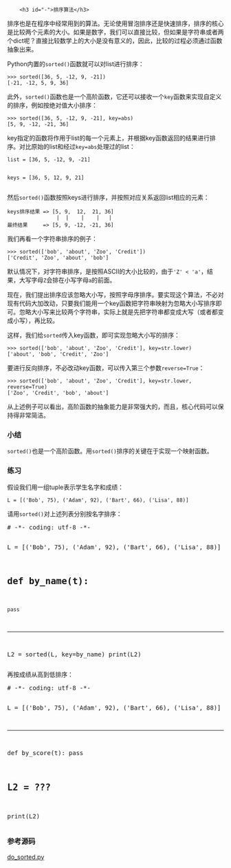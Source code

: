﻿
        <h3 id="-">排序算法</h3>
<p>排序也是在程序中经常用到的算法。无论使用冒泡排序还是快速排序，排序的核心是比较两个元素的大小。如果是数字，我们可以直接比较，但如果是字符串或者两个dict呢？直接比较数学上的大小是没有意义的，因此，比较的过程必须通过函数抽象出来。</p>
<p>Python内置的<code>sorted()</code>函数就可以对list进行排序：</p>
<pre><code>&gt;&gt;&gt; sorted([36, 5, -12, 9, -21])
[-21, -12, 5, 9, 36]
</code></pre><p>此外，<code>sorted()</code>函数也是一个高阶函数，它还可以接收一个<code>key</code>函数来实现自定义的排序，例如按绝对值大小排序：</p>
<pre><code>&gt;&gt;&gt; sorted([36, 5, -12, 9, -21], key=abs)
[5, 9, -12, -21, 36]
</code></pre><p>key指定的函数将作用于list的每一个元素上，并根据key函数返回的结果进行排序。对比原始的list和经过<code>key=abs</code>处理过的list：</p>
<pre><code>list = [36, 5, -12, 9, -21]

keys = [36, 5,  12, 9,  21]
</code></pre><p>然后<code>sorted()</code>函数按照keys进行排序，并按照对应关系返回list相应的元素：</p>
<pre><code>keys排序结果 =&gt; [5, 9,  12,  21, 36]
                |  |    |    |   |
最终结果     =&gt; [5, 9, -12, -21, 36]
</code></pre><p>我们再看一个字符串排序的例子：</p>
<pre><code>&gt;&gt;&gt; sorted([&#39;bob&#39;, &#39;about&#39;, &#39;Zoo&#39;, &#39;Credit&#39;])
[&#39;Credit&#39;, &#39;Zoo&#39;, &#39;about&#39;, &#39;bob&#39;]
</code></pre><p>默认情况下，对字符串排序，是按照ASCII的大小比较的，由于<code>&#39;Z&#39; &lt; &#39;a&#39;</code>，结果，大写字母<code>Z</code>会排在小写字母<code>a</code>的前面。</p>
<p>现在，我们提出排序应该忽略大小写，按照字母序排序。要实现这个算法，不必对现有代码大加改动，只要我们能用一个key函数把字符串映射为忽略大小写排序即可。忽略大小写来比较两个字符串，实际上就是先把字符串都变成大写（或者都变成小写），再比较。</p>
<p>这样，我们给<code>sorted</code>传入key函数，即可实现忽略大小写的排序：</p>
<pre><code>&gt;&gt;&gt; sorted([&#39;bob&#39;, &#39;about&#39;, &#39;Zoo&#39;, &#39;Credit&#39;], key=str.lower)
[&#39;about&#39;, &#39;bob&#39;, &#39;Credit&#39;, &#39;Zoo&#39;]
</code></pre><p>要进行反向排序，不必改动key函数，可以传入第三个参数<code>reverse=True</code>：</p>
<pre><code>&gt;&gt;&gt; sorted([&#39;bob&#39;, &#39;about&#39;, &#39;Zoo&#39;, &#39;Credit&#39;], key=str.lower, reverse=True)
[&#39;Zoo&#39;, &#39;Credit&#39;, &#39;bob&#39;, &#39;about&#39;]
</code></pre><p>从上述例子可以看出，高阶函数的抽象能力是非常强大的，而且，核心代码可以保持得非常简洁。</p>
<h3 id="-">小结</h3>
<p><code>sorted()</code>也是一个高阶函数。用<code>sorted()</code>排序的关键在于实现一个映射函数。</p>
<h3 id="-">练习</h3>
<p>假设我们用一组tuple表示学生名字和成绩：</p>
<pre><code>L = [(&#39;Bob&#39;, 75), (&#39;Adam&#39;, 92), (&#39;Bart&#39;, 66), (&#39;Lisa&#39;, 88)]
</code></pre><p>请用<code>sorted()</code>对上述列表分别按名字排序：</p>
<pre class="x-python3">
# -*- coding: utf-8 -*-

L = [('Bob', 75), ('Adam', 92), ('Bart', 66), ('Lisa', 88)]

def by_name(t):
----
    pass
----
L2 = sorted(L, key=by_name)
print(L2)
</pre>

<p>再按成绩从高到低排序：</p>
<pre class="x-python3">
# -*- coding: utf-8 -*-

L = [('Bob', 75), ('Adam', 92), ('Bart', 66), ('Lisa', 88)]

----
def by_score(t):
    pass

L2 = ???
----
print(L2)
</pre>

<h3 id="-">参考源码</h3>
<p><a href="https://github.com/michaelliao/learn-python3/blob/master/samples/functional/do_sorted.py">do_sorted.py</a></p>

    